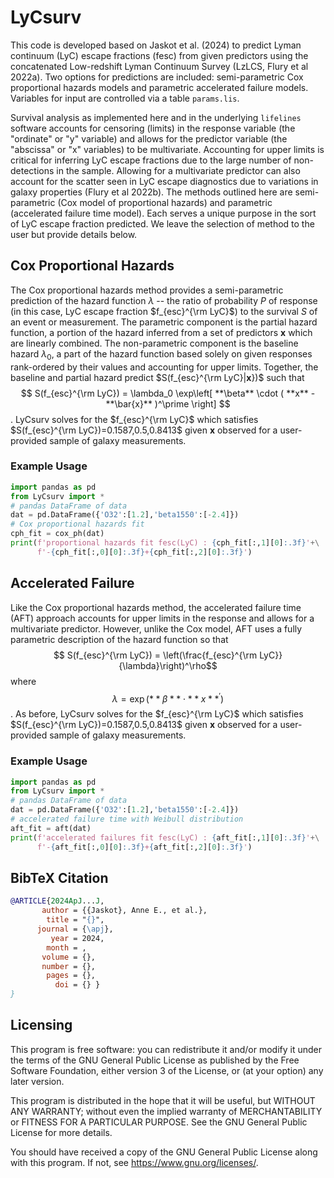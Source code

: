 # LyCsurv

This code is developed based on Jaskot et al. (2024) to predict Lyman continuum (LyC) escape fractions (fesc) from given predictors using the concatenated Low-redshift Lyman Continuum Survey (LzLCS, Flury et al 2022a). Two options for predictions are included: semi-parametric Cox proportional hazards models and parametric accelerated failure models. Variables for input are controlled via a table `params.lis`.

Survival analysis as implemented here and in the underlying `lifelines` software accounts for censoring (limits) in the response variable (the "ordinate" or "y" variable) and allows for the predictor variable (the "abscissa" or "x" variables) to be multivariate. Accounting for upper limits is critical for inferring LyC escape fractions due to the large number of non-detections in the sample. Allowing for a multivariate predictor can also account for the scatter seen in LyC escape diagnostics due to variations in galaxy properties (Flury et al 2022b). The methods outlined here are semi-parametric (Cox model of proportional hazards) and parametric (accelerated failure time model). Each serves a unique purpose in the sort of LyC escape fraction predicted. We leave the selection of method to the user but provide details below.

## Cox Proportional Hazards
The Cox proportional hazards method provides a semi-parametric prediction of the hazard function $\lambda$ -- the ratio of probability $P$ of response (in this case, LyC escape fraction $f_{esc}^{\rm LyC}$) to the survival $S$ of an event or measurement. The parametric component is the partial hazard function, a portion of the hazard inferred from a set of predictors **x** which are linearly combined. The non-parametric component is the baseline hazard $\lambda_0$, a part of the hazard function based solely on given responses rank-ordered by their values and accounting for upper limits. Together, the baseline and partial hazard predict $S(f_{esc}^{\rm LyC}|**x**})$ such that
$$ S(f_{esc}^{\rm LyC}) = \lambda_0 \exp\left[ **\beta** \cdot ( **x** - **\bar{x}** )^\prime  \right] $$
. LyCsurv solves for the $f_{esc}^{\rm LyC}$ which satisfies $S(f_{esc}^{\rm LyC})=0.1587,0.5,0.8413$ given **x** observed for a user-provided sample of galaxy measurements.

### Example Usage
``` python
import pandas as pd
from LyCsurv import *
# pandas DataFrame of data
dat = pd.DataFrame({'O32':[1.2],'beta1550':[-2.4]})
# Cox proportional hazards fit
cph_fit = cox_ph(dat)
print(f'proportional hazards fit fesc(LyC) : {cph_fit[:,1][0]:.3f}'+\
      f'-{cph_fit[:,0][0]:.3f}+{cph_fit[:,2][0]:.3f}')
```

## Accelerated Failure
Like the Cox proportional hazards method, the accelerated failure time (AFT) approach accounts for upper limits in the response and allows for a multivariate predictor. However, unlike the Cox model, AFT uses a fully parametric description of the hazard function so that
$$ S(f_{esc}^{\rm LyC}) = \left(\frac{f_{esc}^{\rm LyC}}{\lambda}\right)^\rho$$
where
$$ \lambda = \exp(**\beta**\cdot**x**^\prime) $$
. As before, LyCsurv solves for the $f_{esc}^{\rm LyC}$ which satisfies $S(f_{esc}^{\rm LyC})=0.1587,0.5,0.8413$ given **x** observed for a user-provided sample of galaxy measurements.
### Example Usage
``` python
import pandas as pd
from LyCsurv import *
# pandas DataFrame of data
dat = pd.DataFrame({'O32':[1.2],'beta1550':[-2.4]})
# accelerated failure time with Weibull distribution
aft_fit = aft(dat)
print(f'accelerated failures fit fesc(LyC) : {aft_fit[:,1][0]:.3f}'+\
      f'-{aft_fit[:,0][0]:.3f}+{aft_fit[:,2][0]:.3f}')
```

## BibTeX Citation
``` bibtex
@ARTICLE{2024ApJ...J,
       author = {{Jaskot}, Anne E., et al.},
        title = "{}",
      journal = {\apj},
         year = 2024,
        month = ,
       volume = {},
       number = {},
        pages = {},
          doi = {} }
}
```

## Licensing

This program is free software: you can redistribute it and/or modify it under the terms of the GNU General Public License as published by the Free Software Foundation, either version 3 of the License, or (at your option) any later version.

This program is distributed in the hope that it will be useful, but WITHOUT ANY WARRANTY; without even the implied warranty of MERCHANTABILITY or FITNESS FOR A PARTICULAR PURPOSE. See the GNU General Public License for more details.

You should have received a copy of the GNU General Public License along with this program. If not, see <https://www.gnu.org/licenses/>.
